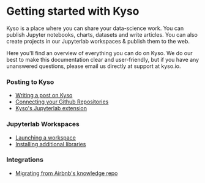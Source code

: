 # Getting started with Kyso

Kyso is a place where you can share your data-science work. You can publish Jupyter notebooks, charts, datasets
and write articles. You can also create projects in our Jupyterlab workspaces & publish them to the web.

Here you'll find an overview of everything you can do on Kyso. We do our best to make this documentation clear and user-friendly, but if you have any unanswered questions, please email us directly at support at kyso.io.

### Posting to Kyso

- [Writing a post on Kyso](writing-a-post-on-kyso/Readme.md)
- [Connecting your Github Repositories](connect-github/Readme.md)
- [Kyso's Jupyterlab extension](jupyterlab-plugin/Readme.md)

### Jupyterlab Workspaces
- [Launching a workspace](starting-a-workspace/Readme.md)
- [Installing additional libraries](installing-libraries/kyso-terminal.ipynb)

### Integrations
- [Migrating from Airbnb's knowledge repo](knowledge-repo/Readme.md)

